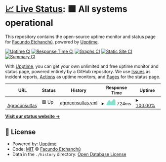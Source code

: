 # [📈 Live Status](https://FacuEt.github.io/aco_status): <!--live status--> **🟩 All systems operational**

This repository contains the open-source uptime monitor and status page for [Facundo Etchanchú](https://FacuEt.github.io/aco_status), powered by [Upptime](https://github.com/upptime/upptime).

[![Uptime CI](https://github.com/FacuEt/aco_status/workflows/Uptime%20CI/badge.svg)](https://github.com/FacuEt/aco_status/actions?query=workflow%3A%22Uptime+CI%22)
[![Response Time CI](https://github.com/FacuEt/aco_status/workflows/Response%20Time%20CI/badge.svg)](https://github.com/FacuEt/aco_status/actions?query=workflow%3A%22Response+Time+CI%22)
[![Graphs CI](https://github.com/FacuEt/aco_status/workflows/Graphs%20CI/badge.svg)](https://github.com/FacuEt/aco_status/actions?query=workflow%3A%22Graphs+CI%22)
[![Static Site CI](https://github.com/FacuEt/aco_status/workflows/Static%20Site%20CI/badge.svg)](https://github.com/FacuEt/aco_status/actions?query=workflow%3A%22Static+Site+CI%22)
[![Summary CI](https://github.com/FacuEt/aco_status/workflows/Summary%20CI/badge.svg)](https://github.com/FacuEt/aco_status/actions?query=workflow%3A%22Summary+CI%22)

With [Upptime](https://upptime.js.org), you can get your own unlimited and free uptime monitor and status page, powered entirely by a GitHub repository. We use [Issues](https://github.com/FacuEt/aco_status/issues) as incident reports, [Actions](https://github.com/FacuEt/aco_status/actions) as uptime monitors, and [Pages](https://FacuEt.github.io/aco_status) for the status page.

<!--start: status pages-->
<!-- This summary is generated by Upptime (https://github.com/upptime/upptime) -->
<!-- Do not edit this manually, your changes will be overwritten -->
<!-- prettier-ignore -->
| URL | Status | History | Response Time | Uptime |
| --- | ------ | ------- | ------------- | ------ |
| <img alt="" src="https://favicons.githubusercontent.com/www.agroconsultasonline.com.ar" height="13"> [Agroconsultas](https://www.agroconsultasonline.com.ar) | 🟩 Up | [agroconsultas.yml](https://github.com/FacuEt/aco_status/commits/HEAD/history/agroconsultas.yml) | <details><summary><img alt="Response time graph" src="./graphs/agroconsultas/response-time-week.png" height="20"> 724ms</summary><br><a href="https://FacuEt.github.io/aco_status/history/agroconsultas"><img alt="Response time 922" src="https://img.shields.io/endpoint?url=https%3A%2F%2Fraw.githubusercontent.com%2FFacuEt%2Faco_status%2FHEAD%2Fapi%2Fagroconsultas%2Fresponse-time.json"></a><br><a href="https://FacuEt.github.io/aco_status/history/agroconsultas"><img alt="24-hour response time 751" src="https://img.shields.io/endpoint?url=https%3A%2F%2Fraw.githubusercontent.com%2FFacuEt%2Faco_status%2FHEAD%2Fapi%2Fagroconsultas%2Fresponse-time-day.json"></a><br><a href="https://FacuEt.github.io/aco_status/history/agroconsultas"><img alt="7-day response time 724" src="https://img.shields.io/endpoint?url=https%3A%2F%2Fraw.githubusercontent.com%2FFacuEt%2Faco_status%2FHEAD%2Fapi%2Fagroconsultas%2Fresponse-time-week.json"></a><br><a href="https://FacuEt.github.io/aco_status/history/agroconsultas"><img alt="30-day response time 960" src="https://img.shields.io/endpoint?url=https%3A%2F%2Fraw.githubusercontent.com%2FFacuEt%2Faco_status%2FHEAD%2Fapi%2Fagroconsultas%2Fresponse-time-month.json"></a><br><a href="https://FacuEt.github.io/aco_status/history/agroconsultas"><img alt="1-year response time 922" src="https://img.shields.io/endpoint?url=https%3A%2F%2Fraw.githubusercontent.com%2FFacuEt%2Faco_status%2FHEAD%2Fapi%2Fagroconsultas%2Fresponse-time-year.json"></a></details> | <details><summary><a href="https://FacuEt.github.io/aco_status/history/agroconsultas">100.00%</a></summary><a href="https://FacuEt.github.io/aco_status/history/agroconsultas"><img alt="All-time uptime 100.00%" src="https://img.shields.io/endpoint?url=https%3A%2F%2Fraw.githubusercontent.com%2FFacuEt%2Faco_status%2FHEAD%2Fapi%2Fagroconsultas%2Fuptime.json"></a><br><a href="https://FacuEt.github.io/aco_status/history/agroconsultas"><img alt="24-hour uptime 100.00%" src="https://img.shields.io/endpoint?url=https%3A%2F%2Fraw.githubusercontent.com%2FFacuEt%2Faco_status%2FHEAD%2Fapi%2Fagroconsultas%2Fuptime-day.json"></a><br><a href="https://FacuEt.github.io/aco_status/history/agroconsultas"><img alt="7-day uptime 100.00%" src="https://img.shields.io/endpoint?url=https%3A%2F%2Fraw.githubusercontent.com%2FFacuEt%2Faco_status%2FHEAD%2Fapi%2Fagroconsultas%2Fuptime-week.json"></a><br><a href="https://FacuEt.github.io/aco_status/history/agroconsultas"><img alt="30-day uptime 100.00%" src="https://img.shields.io/endpoint?url=https%3A%2F%2Fraw.githubusercontent.com%2FFacuEt%2Faco_status%2FHEAD%2Fapi%2Fagroconsultas%2Fuptime-month.json"></a><br><a href="https://FacuEt.github.io/aco_status/history/agroconsultas"><img alt="1-year uptime 100.00%" src="https://img.shields.io/endpoint?url=https%3A%2F%2Fraw.githubusercontent.com%2FFacuEt%2Faco_status%2FHEAD%2Fapi%2Fagroconsultas%2Fuptime-year.json"></a></details>

<!--end: status pages-->

[**Visit our status website →**](https://FacuEt.github.io/aco_status)

## 📄 License

- Powered by: [Upptime](https://github.com/upptime/upptime)
- Code: [MIT](./LICENSE) © [Facundo Etchanchú](https://FacuEt.github.io/aco_status)
- Data in the `./history` directory: [Open Database License](https://opendatacommons.org/licenses/odbl/1-0/)
